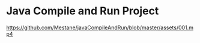 # Java Compile and Run Project

https://github.com/Mestane/javaCompileAndRun/blob/master/assets/001.mp4
